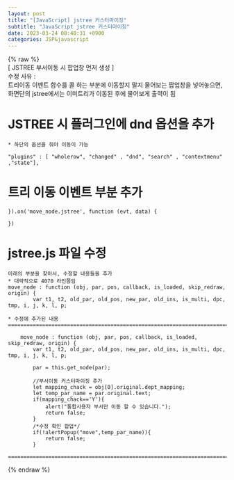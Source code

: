 ```yaml
---  
layout: post  
title: "[JavaScript] jstree 커스터마이징"  
subtitle: "JavaScript jstree 커스터마이징"  
date: 2023-03-24 08:40:31 +0900  
categories: JSP&javascript  
---  
```

{% raw %}  
[ JSTREE 부서이동 시 팝업창 먼저 생성 ]  
	수정 사유 :  
		트리이동 이벤트 함수를 콜 하는 부분에 이동할지 말지 물어보는 팝업창을 넣어놓으면,  
		화면단의 jstree에서는 이미트리가 이동된 후에 물어보게 출력이 됨  
  
# JSTREE 시 플러그인에 dnd 옵션을 추가  
	* 하단의 옵션을 줘야 이동이 가능  
  
	"plugins" : [ "wholerow", "changed" , "dnd", "search" , "contextmenu" ,"state"],  
  
# 트리 이동 이벤트 부분 추가  
  
	}).on('move_node.jstree', function (evt, data) {  
  
	})  
  
# jstree.js 파일 수정  
  
	아래의 부분을 찾아서, 수정할 내용들을 추가  
	* 대략적으로 4070 라인쯤임  
	move_node : function (obj, par, pos, callback, is_loaded, skip_redraw, origin) {  
			var t1, t2, old_par, old_pos, new_par, old_ins, is_multi, dpc, tmp, i, j, k, l, p;  
  
	* 수정에 추가된 내용  
	=====================================================================================================================================================  
  
		move_node : function (obj, par, pos, callback, is_loaded, skip_redraw, origin) {  
			var t1, t2, old_par, old_pos, new_par, old_ins, is_multi, dpc, tmp, i, j, k, l, p;  
  
			par = this.get_node(par);  
  
			//부서이동 커스터마이징 추가  
			let mapping_chack = obj[0].original.dept_mapping;  
			let temp_par_name = par.original.text;  
			if(mapping_chack=='Y'){  
				alert("통합사용자 부서만 이동 할 수 있습니다.");  
				return false;  
			}  
			/*수정 확인 팝업*/  
			if(!alertPopup("move",temp_par_name)){  
				return false;  
			}  
  
	=====================================================================================================================================================                                                                                                                                                                                                                                                                                                                                                                                                                                                                                                                                                                                                                                                                                                                                                                                                                                                                                                                                                                                                                                                                                                                                                                                                                                                                                                                                                                                                          
{% endraw %}